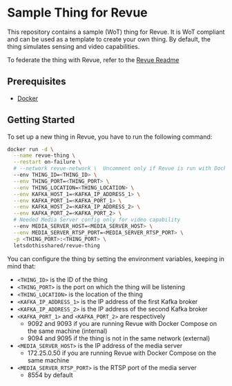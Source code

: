 # Sample Thing for Revue

This repository contains a sample (WoT) thing for Revue.
It is WoT compliant and can be used as a template to create your own thing.
By default, the thing simulates sensing and video capabilities.

To federate the thing with Revue, refer to the [Revue Readme](https://github.com/revue-org/revue)

## Prerequisites

- [Docker](https://docker.com)

## Getting Started

To set up a new thing in Revue, you have to run the following command:

```bash
docker run -d \
  --name revue-thing \
  --restart on-failure \
  # --network revue-network \  Uncomment only if Revue is run with Docker Compose on the same machine
  --env THING_ID=<THING_ID> \
  --env THING_PORT=<THING_PORT> \
  --env THING_LOCATION=<THING_LOCATION> \
  --env KAFKA_HOST_1=<KAFKA_IP_ADDRESS_1> \
  --env KAFKA_PORT_1=<KAFKA_PORT_1> \
  --env KAFKA_HOST_2=<KAFKA_IP_ADDRESS_2> \
  --env KAFKA_PORT_2=<KAFKA_PORT_2> \
  # Needed Media Server config only for video capability
  --env MEDIA_SERVER_HOST=<MEDIA_SERVER_HOST> \
  --env MEDIA_SERVER_RTSP_PORT=<MEDIA_SERVER_RTSP_PORT> \
  -p <THING_PORT>:<THING_PORT> \
  letsdothisshared/revue-thing
```

You can configure the thing by setting the environment variables, keeping in mind that:

- `<THING_ID>` is the ID of the thing
- `<THING_PORT>` is the port on which the thing will be listening
- `<THING_LOCATION>` is the location of the thing
- `<KAFKA_IP_ADDRESS_1>` is the IP address of the first Kafka broker
- `<KAFKA_IP_ADDRESS_2>` is the IP address of the second Kafka broker
- `<KAFKA_PORT_1>` and `<KAFKA_PORT_2>` are respectively
    - 9092 and 9093 if you are running Revue with Docker Compose on the same machine (internal)
    - 9094 and 9095 if the thing is not in the same network (external)
- `<MEDIA_SERVER_HOST>` is the IP address of the media server
    - 172.25.0.50 if you are running Revue with Docker Compose on the same machine
- `<MEDIA_SERVER_RTSP_PORT>` is the RTSP port of the media server
    - 8554 by default

